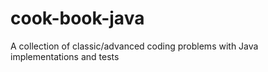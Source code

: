 # cook-book-java
A collection of classic/advanced coding problems with Java implementations and tests
